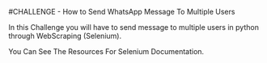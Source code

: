 #CHALLENGE - How to Send WhatsApp Message To Multiple Users

In this Challenge you will have to send message to multiple users in python through WebScraping (Selenium).

You Can See The Resources For Selenium Documentation.

